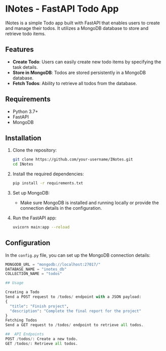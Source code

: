 # INotes - FastAPI Todo App

INotes is a simple Todo app built with FastAPI that enables users to create and manage their todos. It utilizes a MongoDB database to store and retrieve todo items.

## Features

- **Create Todo**: Users can easily create new todo items by specifying the task details.
- **Store in MongoDB**: Todos are stored persistently in a MongoDB database.
- **Fetch Todos**: Ability to retrieve all todos from the database.

## Requirements

- Python 3.7+
- FastAPI
- MongoDB

## Installation

1. Clone the repository:

    ```bash
    git clone https://github.com/your-username/INotes.git
    cd INotes
    ```

2. Install the required dependencies:

    ```bash
    pip install -r requirements.txt
    ```

3. Set up MongoDB:
    - Make sure MongoDB is installed and running locally or provide the connection details in the configuration.

4. Run the FastAPI app:

    ```bash
    uvicorn main:app --reload
    ```

## Configuration

In the `config.py` file, you can set up the MongoDB connection details:

```python
MONGODB_URL = "mongodb://localhost:27017/"
DATABASE_NAME = "inotes_db"
COLLECTION_NAME = "todos"

## Usage

Creating a Todo
Send a POST request to /todos/ endpoint with a JSON payload:
{
  "title": "Finish project",
  "description": "Complete the final report for the project"
}
Fetching Todos
Send a GET request to /todos/ endpoint to retrieve all todos.

##  API Endpoints
POST /todos/: Create a new todo.
GET /todos/: Retrieve all todos.
